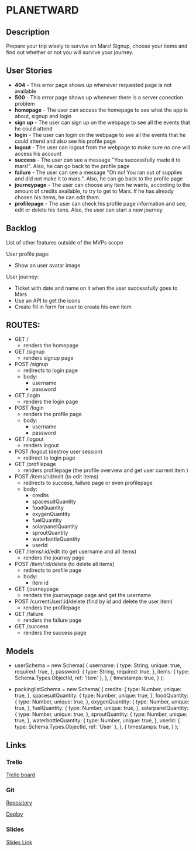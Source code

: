# PLANETWARD

## Description

Prepare your trip wisely to survive on Mars! Signup, choose your items and find out whether or not you will survive your journey.
 
## User Stories

- **404** - This error page shows up whenever requested page is not available
- **500** - This error page shows up whenever there is a server conection problem
- **homepage** - The user can access the homepage to see what the app is about, signup and login 
- **sign up** - The user can sign up on the webpage to see all the events that he could attend
- **login** - The user can login on the webpage to see all the events that he could attend and also see his profile page
- **logout** - The user can logout from the webpage to make sure no one will access his account
- **success** - The user can see a message "You successfully made it to mars!". Also, he can go back to the profile page
- **failure** - The user can see a message "Oh no! You ran out of supplies and did not make it to mars.". Also, he can go back to the profile page
- **journeypage** - The user can choose any item he wants, according to the amount of credits available, to try to get to Mars. If he has already chosen his items, he can edit them.
- **profilepage** - The user can check his profile page information and see, edit or delete his itens. Also, the user can start a new journey. 

## Backlog

List of other features outside of the MVPs scope

User profile page:
- Show an user avatar image

User journey:
- Ticket with date and name on it when the user successfully goes to Mars
- Use an API to get the icons
- Create fill in form for user to create his own item


## ROUTES:

- GET / 
  - renders the homepage
- GET /signup
  - renders signup page
- POST /signup
  - redirects to login page
  - body:
    - username
    - password
- GET /login
  - renders the login page
- POST /login
  - renders the  profile page
  - body:
    - username
    - password
- GET /logout
  - renders logout
- POST /logout (destroy user session)
  - redirect to login page 
- GET /profilepage
  - renders profilepage (the profile overview and get user current item )
- POST /items/:id/edit (to edit items)
  - redirects to success, failure page or even profilepage 
  - body: 
     - credits
     - spacesuitQuantity
     - foodQuantity
     - oxygenQuantity
     - fuelQuantity
     - solarpanelQuantity
     - sproutQuantity
     - waterbottleQuantity
     - userId 
- GET /items/:id/edit (to get username and all items)
  - renders the journey page
- POST /item/:id/delete (to delete all items) 
  - redirects to profile page
  - body: 
    - item id 
- GET /journeypage
     - renders the journeypage page and get the username
- POST /currentUser/:id/delete (find by id and delete the user item)
    - renders the profilepage
- GET /failure
    - renders the failure page
- GET /success
    - renders the success page

## Models
  
  - userSchema = new Schema(
  {
    username: {
      type: String,
      unique: true,
      required: true,
    },
    password: {
      type: String,
      required: true,
    },
    items: { type: Schema.Types.ObjectId, ref: 'Item' },
  },
  {
    timestamps: true,
  }
);

  - packinglistSchema = new Schema(
  {
    credits: {
      type: Number,
      unique: true,
    },
    spacesuitQuantity: {
      type: Number,
      unique: true,
    },
    foodQuantity: {
      type: Number,
      unique: true,
    },
    oxygenQuantity: {
      type: Number,
      unique: true,
    },
    fuelQuantity: {
      type: Number,
      unique: true,
    },
    solarpanelQuantity: {
      type: Number,
      unique: true,
    },
    sproutQuantity: {
      type: Number,
      unique: true,
    },
    waterbottleQuantity: {
      type: Number,
      unique: true,
    },
    userId: { type: Schema.Types.ObjectId, ref: 'User' },
  },
  {
    timestamps: true,
  }
  );

## Links

### Trello

[Trello board](https://trello.com/b/KxsSvweU/planetward)

### Git

[Repository](https://github.com/DaianyNascimento/planetward)

[Deploy](https://planetward.herokuapp.com/)

### Slides

[Slides Link](https://docs.google.com/presentation/d/1aCpBeRYQWNh3zm9vxSlDv70VkrSoxoROuP1cvW9qts4/edit?usp=sharing)
